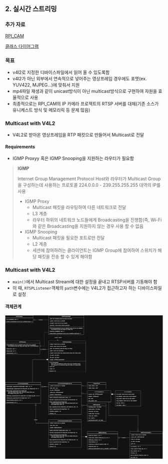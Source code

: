 ## 2. 실시간 스트리밍

### 추가 자료
[RPI_CAM](https://github.com/VEDA-Snackticon/RPI-CAM)

[클래스 다이어그램](https://app.diagrams.net/#G1QLGUIHpI_GETmKDeIgp0USpYkadUauDd#%7B%22pageId%22%3A%22LKFbRungoBJc7guEyv_5%22%7D)

### 목표

- v4l2로 지정한 디바이스파일에서 읽어 올 수 있도록함
- v4l2가 아닌 외부에서 연속적으로 넣어주는 영상프레임 경우에도 포멧(ex. YUV422, MJPEG...)에 맞춰서 지원
- mp4파일 재생과 같이 unicast방식이 아닌 multicast방식으로 구현하여 자원을 효율적으로 사용
- 최종적으로는 RPI_CAM의 IP 카메라 프로젝트의 RTSP 서버를 대체(기존 소스가 유니케스트 방식 및 메모리릭 등 문제 많음)

### Multicast with V4L2
- V4L2로 받아온 영상프레임을 RTP 패킷으로 만들어서 Multicast로 전달
#### Requirements
- IGMP Proxyy 혹은 IGMP Snooping을 지원하는 라우터가 필요함
  
> <strong> IGMP </strong>
> 
> Internet Group Management Protocol
> Host와 라우터가 Multicast Group을 구성하는데 사용하는 프로토콜
> 224.0.0.0 - 239.255.255.255 대역의 IP를 사용
> - IGMP Proxy
>   - Multicast 패킷을 라우팅하여 다른 네트워크로 전달
>   - L3 계층
>   - 라우터 하위의 네트워크 노드들에게 Broadcasting을 진행함(즉, Wi-Fi와 같은 Broadcasting을 지원하지 않는 경우 사용 할 수 없음
> - IGMP Snooping
>   - Multicast 패킷을 필요한 포트로만 전달
>   - L2 계층
>   - 세션에 참여하려는 클라이언트는 IGMP Group에 참여하여 스위치가 해당 패킷을 전송 할 수 있게 해야함

### Multicast with V4L2

- `main()`에서 Multicast Stream에 대한 설정을 끝내고 RTSP서버를 기동해야 함
- 이 때, `RTSPListener`객체의 `path`변수에는 V4L2가 접근하고자 하는 디바이스파일로 설정

#### 객체관계
![class_diagram](https://github.com/seongho9/rtsp_server/blob/main/readme/img/multicast_v4l2.png?raw=true)
  
